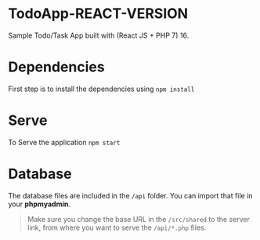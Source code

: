 # TodoApp-REACT-VERSION

Sample Todo/Task App built with (React JS  + PHP 7) 16. 

# Dependencies

First step is to install the dependencies using `npm install`

# Serve

To Serve the application `npm start`

# Database

The database files are included in the `/api` folder. You can import that file in your **phpmyadmin**.

> Make sure you change the base URL in the `/src/shared` to the server link, from where you want to serve the `/api/*.php` files.
